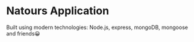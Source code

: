 # Natours Application

Built using modern technologies: Node.js, express, mongoDB, mongoose and friends😀